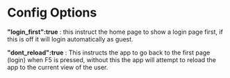 # Config Options

**"login_first":true** : this instruct the home page to show a login page first,
if this is off it will login automatically as guest.

				
**"dont_reload":true** : This instructs the app to go back to the first page (login) when F5 is pressed,
without this the app will attempt to reload the app to the current view of the user.


